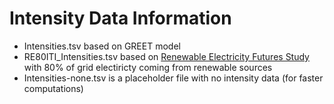 # Intensity Data Information

- Intensities.tsv based on GREET model
- RE80ITI_Intensities.tsv based on [Renewable Electricity Futures Study](https://www.nrel.gov/analysis/re-futures.html) with 80% of grid electiricty coming from renewable sources
- Intensities-none.tsv is a placeholder file with no intensity data (for faster computations)